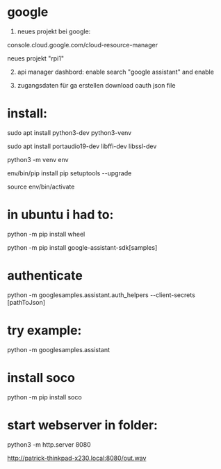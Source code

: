 

# google

1. neues projekt bei google:

console.cloud.google.com/cloud-resource-manager

neues projekt "rpi1"

2. api manager dashbord: enable 
search "google assistant" and enable

3. zugangsdaten für ga erstellen
download oauth json file


# install:

sudo apt install python3-dev  python3-venv

sudo apt install portaudio19-dev libffi-dev libssl-dev 


python3 -m venv env

env/bin/pip install pip setuptools --upgrade

source env/bin/activate

# in ubuntu i had to:
python -m pip install wheel

python -m pip install google-assistant-sdk[samples]


# authenticate 
python -m googlesamples.assistant.auth_helpers --client-secrets [pathToJson]

# try example: 
python -m googlesamples.assistant



# install soco
python -m pip install soco


# start webserver in folder:
python3 -m http.server 8080

http://patrick-thinkpad-x230.local:8080/out.wav


